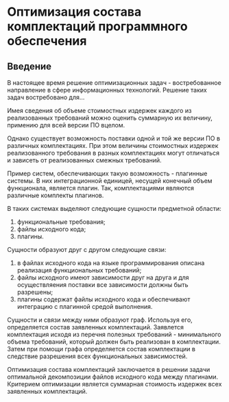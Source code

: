 # Оптимизация состава комплектаций программного обеспечения

## Введение

В настоящее время решение оптимизационных задач - востребованное направление в сфере информационных технологий. Решение таких задач востребовано для...

Имея сведения об объеме стоимостных издержек каждого из реализованных требований можно оценить суммарную их величину, примению для всей версии ПО вцелом.

Однако существует возможность поставки одной и той же версии ПО в различных комплектациях. При этом величины стоимостных издержек реализованного требования в разных комплектациях могут отличаться и зависеть от реализованных смежных требований.

Пример систем, обеспечивающих такую возможность - плагинные системы. В них интеграционной единицей, несущей конечный объем функционала, является плагин. Так, комплектациями являются различные комплекты плагинов.

В таких системах выделяют следующие сущности предметной области:

1. функциональные требования;
2. файлы исходного кода; 
3. плагины.

Сущности образуют друг с другом следующие связи:

1. в файлах исходного кода на языке программирования описана реализация функциональных требований;
2. файлы исходного имеют зависимости друг на друга и для осуществляения поставки все зависимости должны быть разрешены;
3. плагины содержат файлы исходного кода и обеспечивают интеграцию с плагинной средой выполнения.

Сущности и связи между ними образуют граф. Используя его, определяется состав заявленных комплектаций. Заявлется комплектация исходя из перечня полезных требований - минимального объема требований, который должен быть реализован в комплектации. Затем при помощи графа определяется состав комплектации в следствие разрешения всех функциональных зависимостей.

Оптимизация состава комплектаций заключается в решении задачи оптимальной декомпозиции файлов исходного кода между плагинами. Критерием оптимизации является суммарная стоимость издержек всех заявленных комплектаций.